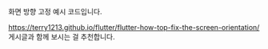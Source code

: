 화면 방향 고정 예시 코드입니다.

https://terry1213.github.io/flutter/flutter-how-top-fix-the-screen-orientation/ 게시글과 함께 보시는 걸 추천합니다.